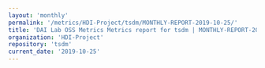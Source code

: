 ```yaml
---
layout: 'monthly'
permalink: '/metrics/HDI-Project/tsdm/MONTHLY-REPORT-2019-10-25/'
title: 'DAI Lab OSS Metrics Metrics report for tsdm | MONTHLY-REPORT-2019-10-25'
organization: 'HDI-Project'
repository: 'tsdm'
current_date: '2019-10-25'
---
```

